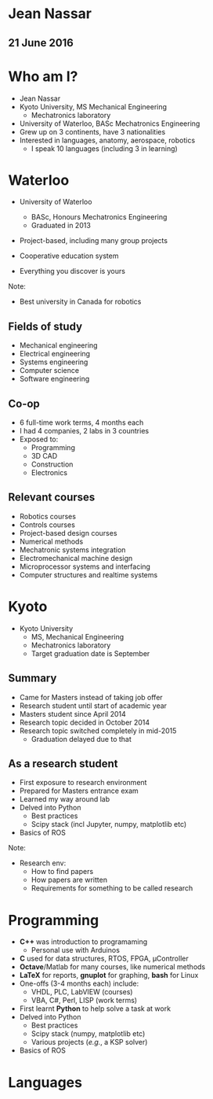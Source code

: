 # Jean Nassar
## 21 June 2016



# Who am I?
- Jean Nassar
- Kyoto University, MS Mechanical Engineering
  - Mechatronics laboratory
- University of Waterloo, BASc Mechatronics Engineering 
- Grew up on 3 continents, have 3 nationalities
- Interested in languages, anatomy, aerospace, robotics
  - I speak 10 languages (including 3 in learning)



# Waterloo
- University of Waterloo
  - BASc, Honours Mechatronics Engineering
  - Graduated in 2013

- Project-based, including many group projects
- Cooperative education system
- Everything you discover is yours

Note:
- Best university in Canada for robotics


## Fields of study
- Mechanical engineering
- Electrical engineering
- Systems engineering
- Computer science
- Software engineering


## Co-op
- 6 full-time work terms, 4 months each
- I had 4 companies, 2 labs in 3 countries
- Exposed to:
  - Programming
  - 3D CAD
  - Construction
  - Electronics


## Relevant courses
- Robotics courses
- Controls courses
- Project-based design courses
- Numerical methods
- Mechatronic systems integration
- Electromechanical machine design
- Microprocessor systems and interfacing
- Computer structures and realtime systems



# Kyoto
- Kyoto University
  - MS, Mechanical Engineering 
  - Mechatronics laboratory
  - Target graduation date is September


## Summary
- Came for Masters instead of taking job offer
- Research student until start of academic year
- Masters student since April 2014
- Research topic decided in October 2014
- Research topic switched completely in mid-2015
  - Graduation delayed due to that <!-- .element: class="fragment" -->


## As a research student
- First exposure to research environment
- Prepared for Masters entrance exam
- Learned my way around lab
- Delved into Python
  - Best practices
  - Scipy stack (incl Jupyter, numpy, matplotlib etc)
- Basics of ROS

Note:
- Research env:
  - How to find papers
  - How papers are written
  - Requirements for something to be called research



# Programming
- **C++** was introduction to programaming
  - Personal use with Arduinos
- **C** used for data structures, RTOS, FPGA, µController
- **Octave**/Matlab for many courses, like numerical methods
- **LaTeX** for reports, **gnuplot** for graphing, **bash** for Linux
- One-offs (3-4 months each) include:
  - VHDL, PLC, LabVIEW (courses) 
  - VBA, C#, Perl, LISP (work terms)
- First learnt **Python** to help solve a task at work
- Delved into Python
  - Best practices
  - Scipy stack (numpy, matplotlib etc)
  - Various projects (*e.g.*, a KSP solver)
- Basics of ROS



# Languages
